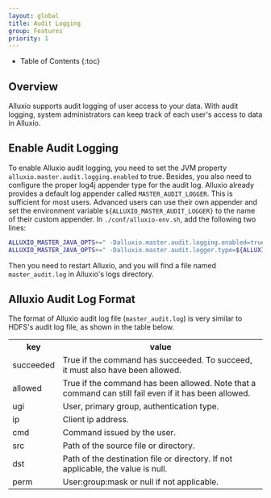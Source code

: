 ```yaml
---
layout: global
title: Audit Logging
group: Features
priority: 1
---
```


* Table of Contents
{:toc}

## Overview
Alluxio supports audit logging of user access to your data. With audit logging, system administrators can
keep track of each user's access to data in Alluxio.

## Enable Audit Logging
To enable Alluxio audit logging, you need to set the JVM property `alluxio.master.audit.logging.enabled` to true. Besides,
you also need to configure the proper log4j appender type for the audit log. Alluxio already provides a default log
appender called `MASTER_AUDIT_LOGGER`. This is sufficient for most users. Advanced users can use their own appender and set
the environment variable `${ALLUXIO_MASTER_AUDIT_LOGGER}` to the name of their custom appender.
In `./conf/alluxio-env.sh`, add the following two lines:

```bash
ALLUXIO_MASTER_JAVA_OPTS+=" -Dalluxio.master.audit.logging.enabled=true"
ALLUXIO_MASTER_JAVA_OPTS+=" -Dalluxio.master.audit.logger.type=${ALLUXIO_MASTER_AUDIT_LOGGER:-MASTER_AUDIT_LOGGER}"
```
Then you need to restart Alluxio, and you will find a file named `master_audit.log` in Alluxio's logs directory.


## Alluxio Audit Log Format
The format of Alluxio audit log file (`master_audit.log`) is very similar to HDFS's audit log file, as shown in
the table below.

<table class="table table-striped">
<tr><th>key</th><th>value</th></tr>
<tr>
  <td>succeeded</td>
  <td>True if the command has succeeded. To succeed, it must also have been allowed. </td>
</tr>
<tr>
  <td>allowed</td>
  <td>True if the command has been allowed. Note that a command can still fail even if it has been allowed. </td>
</tr>
<tr>
  <td>ugi</td>
  <td>User, primary group, authentication type. </td>
</tr>
<tr>
  <td>ip</td>
  <td>Client ip address. </td>
</tr>
<tr>
  <td>cmd</td>
  <td>Command issued by the user. </td>
</tr>
<tr>
  <td>src</td>
  <td>Path of the source file or directory. </td>
</tr>
<tr>
  <td>dst</td>
  <td>Path of the destination file or directory. If not applicable, the value is null. </td>
</tr>
<tr>
  <td>perm</td>
  <td>User:group:mask or null if not applicable. </td>
</tr>
</table>
